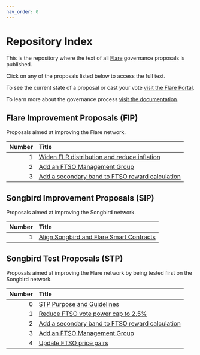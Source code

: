 ```yaml
---
nav_order: 0
---
```


# Repository Index

This is the repository where the text of all [Flare](https://flare.network) governance proposals is published.

Click on any of the proposals listed below to access the full text.

To see the current state of a proposal or cast your vote [visit the Flare Portal](https://portal.flare.network).

To learn more about the governance process [visit the documentation](https://docs.flare.network/tech/governance).

## Flare Improvement Proposals (FIP)

Proposals aimed at improving the Flare network.

| Number | Title                                                          |
| -----: | :------------------------------------------------------------- |
|      1 | [Widen FLR distribution and reduce inflation](FIP/FIP_1.md)    |
|      2 | [Add an FTSO Management Group](FIP/FIP_2.md)                   |
|      3 | [Add a secondary band to FTSO reward calculation](FIP/FIP_3.md)|

## Songbird Improvement Proposals (SIP)

Proposals aimed at improving the Songbird network.

| Number | Title                                                    |
| -----: | :------------------------------------------------------- |
|      1 | [Align Songbird and Flare Smart Contracts](SIP/SIP_1.md) |

## Songbird Test Proposals (STP)

Proposals aimed at improving the Flare network by being tested first on the Songbird network.

| Number | Title                                                           |
| -----: | :-------------------------------------------------------------- |
|      0 | [STP Purpose and Guidelines](STP/STP_0.md)                      |
|      1 | [Reduce FTSO vote power cap to 2.5%](STP/STP_1.md)              |
|      2 | [Add a secondary band to FTSO reward calculation](STP/STP_2.md) |
|      3 | [Add an FTSO Management Group](STP/STP_3.md)                    |
|      4 | [Update FTSO price pairs](STP/STP_4.md)                         |

<style>
    table thead tr th:first-child {
        width: 50px;
    }
</style>
